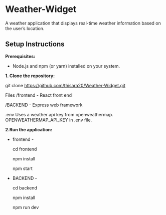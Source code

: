 # Weather-Widget
 A weather application that displays real-time weather information based on the user’s location.

## Setup Instructions

**Prerequisites:**

- Node.js and npm (or yarn) installed on your system.

**1. Clone the repository:**

 git clone https://github.com/thisara20/Weather-Widget.git

 Files
/frontend - React front end
 
/BACKEND - Express web framework

 .env
Uses a weather api key from openweathermap. OPENWEATHERMAP_API_KEY in .env file.


**2.Run the application:**

  
- frontend - 


  cd frontend

  npm install
 
  npm start


- BACKEND - 


  cd backend

  npm install

  npm run dev
 
 
